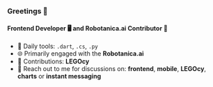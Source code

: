 ### Greetings 🌟

#### Frontend Developer 🖥️ and Robotanica.ai Contributor 🌱

- 🔧 Daily tools: `.dart`, `.cs`, `.py`
- 🌐 Primarily engaged with the **Robotanica.ai**
- 🧱 Contributions: **LEGOcy**
- 📩 Reach out to me for discussions on: **frontend**, **mobile**, **LEGOcy**, **charts** or **instant messaging**
